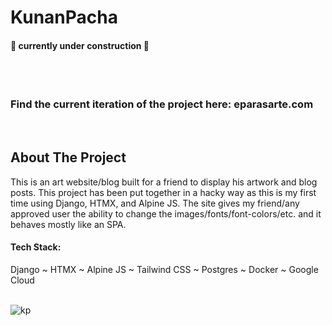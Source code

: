 # KunanPacha

#### 🚧 currently under construction 🚧
<br><br>


### Find the current iteration of the project here:    eparasarte.com 
<br>


<!-- ABOUT THE PROJECT -->
## About The Project
This is an art website/blog built for a friend to display his artwork and blog posts. This project has been
put together in a hacky way as this is my first time using Django, HTMX, and Alpine JS. The site gives my friend/any
approved user the ability to change the images/fonts/font-colors/etc. and it behaves mostly like an SPA.
<br>


<h4>Tech Stack:</h4> Django ~ HTMX ~ Alpine JS ~ Tailwind CSS ~ Postgres ~ Docker ~ Google Cloud  <br><br>


<a name="readme-top"></a>

<!-- KP Gif -->
![kp](https://github.com/UreshiiPanda/KunanPacha/assets/39992411/6afa6a1f-a032-4ce2-8202-6645f7d255f8)
